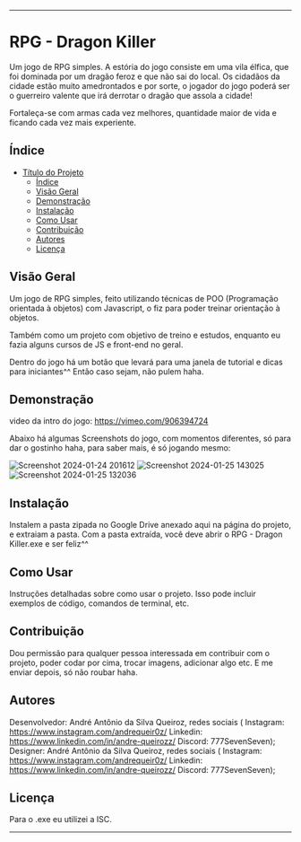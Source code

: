 

---

# RPG - Dragon Killer

Um jogo de RPG simples. A estória do jogo consiste em uma vila élfica, que foi dominada por um dragão feroz e que não sai do local.
Os cidadãos da cidade estão muito amedrontados e por sorte, o jogador do jogo poderá ser o guerreiro valente que irá derrotar o dragão que assola a cidade!

Fortaleça-se com armas cada vez melhores, quantidade maior de vida e ficando cada vez mais experiente.

## Índice

- [Título do Projeto](#título-do-projeto)
  - [Índice](#índice)
  - [Visão Geral](#visão-geral)
  - [Demonstração](#demonstração)
  - [Instalação](#instalação)
  - [Como Usar](#como-usar)
  - [Contribuição](#contribuição)
  - [Autores](#autores)
  - [Licença](#licença)

## Visão Geral

Um jogo de RPG simples, feito utilizando técnicas de POO (Programação orientada à objetos) com Javascript, o fiz para poder treinar orientação à objetos. 

Também como um projeto com objetivo de treino e estudos, enquanto eu fazia alguns cursos de JS e front-end no geral.

Dentro do jogo há um botão que levará para uma janela de tutorial e dicas para iniciantes^^ Então caso sejam, não pulem haha.

## Demonstração

video da intro do jogo: https://vimeo.com/906394724

Abaixo há algumas Screenshots do jogo, com momentos diferentes, só para dar o gostinho haha, para saber mais, é só jogando mesmo:

![Screenshot 2024-01-24 201612](https://github.com/777SevenSeven/RPG-Game-Dragon-Killer/assets/135830488/8fae30eb-242f-4816-8dcd-fd103c22ad71)
![Screenshot 2024-01-25 143025](https://github.com/777SevenSeven/RPG-Game-Dragon-Killer/assets/135830488/e532fcbf-50d2-4151-a6e1-63517237d416)
![Screenshot 2024-01-25 132036](https://github.com/777SevenSeven/RPG-Game-Dragon-Killer/assets/135830488/291a3373-36be-4c90-9dc8-6b836118e29f)

## Instalação

Instalem a pasta zipada no Google Drive anexado aqui na página do projeto, e extraiam a pasta. Com a pasta extraída, você deve abrir o RPG - Dragon Killer.exe e ser feliz^^

## Como Usar

Instruções detalhadas sobre como usar o projeto. Isso pode incluir exemplos de código, comandos de terminal, etc.

## Contribuição

Dou permissão para qualquer pessoa interessada em contribuir com o projeto, poder codar por cima, trocar imagens, adicionar algo etc. E me enviar depois, só não roubar haha.

## Autores

Desenvolvedor: André Antônio da Silva Queiroz, redes sociais ( Instagram: https://www.instagram.com/andrequeir0z/ Linkedin: https://www.linkedin.com/in/andre-queirozz/ Discord: 777SevenSeven);
Designer: André Antônio da Silva Queiroz, redes sociais ( Instagram: https://www.instagram.com/andrequeir0z/ Linkedin: https://www.linkedin.com/in/andre-queirozz/ Discord: 777SevenSeven);

## Licença

Para o .exe eu utilizei a ISC.

---
